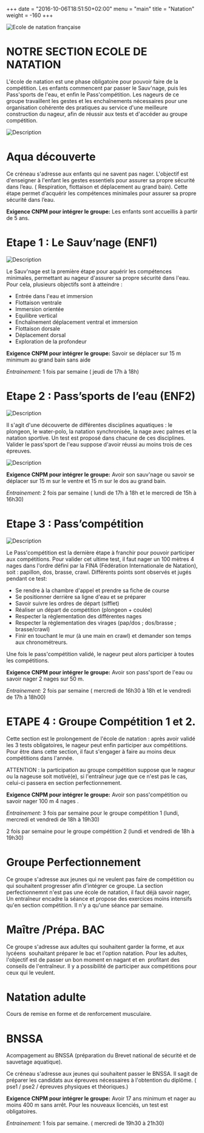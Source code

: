 +++
date = "2016-10-06T18:51:50+02:00"
menu = "main"
title = "Natation"
weight = -160
+++

<img src="/img/logo_enf.jpg" class="img-responsive img-center" alt="Ecole de natation française">

# NOTRE SECTION ECOLE DE NATATION

L'école de natation est une phase obligatoire pour pouvoir faire de la
compétition. Les enfants commencent par passer le Sauv'nage, puis les
Pass'sports de l'eau, et enfin le Pass'compétition.
Les nageurs de ce groupe travaillent les gestes et les enchaînements nécessaires
pour une organisation cohérente des pratiques au service d'une meilleure
construction du nageur, afin de réussir aux tests et d'accéder au groupe
compétition.

<img src="/img/desc_enf.jpg" class="img-responsive img-center" alt="Description">

# Aqua découverte
Ce créneau s'adresse aux enfants qui ne savent pas nager.
L'objectif est d'enseigner à l'enfant les gestes essentiels pour assurer
sa propre sécurité dans l’eau.
( Respiration, flottaison et déplacement au grand bain).
Cette étape permet d’acquérir les compétences minimales pour assurer sa propre
sécurité dans l’eau.

**Exigence CNPM pour intégrer le groupe:**
Les enfants sont accueillis à partir de 5 ans.

# Etape 1 : Le Sauv’nage (ENF1)

<img src="/img/sauvnage.jpg" class="img-responsive img-center" alt="Description">

Le Sauv'nage est la première étape pour aquérir les compétences minimales,
permettant au nageur d'assurer sa propre sécurité dans l'eau. Pour cela,
plusieurs objectifs sont à atteindre :

* Entrée dans l'eau et immersion
* Flottaison ventrale
* Immersion orientée
* Equilibre vertical
* Enchaînement déplacement ventral et immersion
* Flottaison dorsale
* Déplacement dorsal
* Exploration de la profondeur

**Exigence CNPM pour intégrer le groupe:**
Savoir se déplacer sur 15 m minimum au grand bain sans aide

*Entrainement:* 1 fois par semaine ( jeudi de 17h à 18h)

# Etape 2 : Pass’sports de l’eau (ENF2)

<img src="/img/passeport.jpg" class="img-responsive img-center" alt="Description">

Il s'agit d'une découverte de différentes disciplines aquatiques :
le plongeon, le water-polo, la natation synchronisée, la nage avec palmes et
la natation sportive. Un test est proposé dans chacune de ces disciplines.
Valider le pass'sport de l'eau suppose d'avoir réussi au moins trois de ces 
épreuves.

<img src="/img/passeport2.jpg" class="img-responsive img-center" alt="Description">

**Exigence CNPM pour intégrer le groupe:** Avoir son sauv'nage ou savoir se
déplacer sur 15 m sur le ventre et 15 m sur le dos au grand bain.

*Entrainement:* 2 fois par semaine ( lundi de 17h à 18h et le mercredi de 15h à 16h30)

# Etape 3 : Pass’compétition

<img src="/img/passcompet.jpg" class="img-responsive img-center" alt="Description">

Le Pass'compétition est la dernière étape à franchir pour pouvoir participer aux
compétitions. Pour valider cet ultime test, il faut nager un 100 mètres 4 nages
dans l'ordre défini par la FINA (Fédération Internationale de Natation),
soit : papillon, dos, brasse, crawl.
Différents points sont observés et jugés pendant ce test:

* Se rendre à la chambre d'appel et prendre sa fiche de course
* Se positionner derrière sa ligne d'eau et se préparer
* Savoir suivre les ordres de départ (sifflet)
* Réaliser un départ de compétition (plongeon + coulée)
* Respecter la règlementation des différentes nages
* Respecter la règlementation des virages (pap/dos ; dos/brasse ; brasse/crawl)
* Finir en touchant le mur (à une main en crawl) et demander son temps aux
chronométreurs.

Une fois le pass'compétition validé, le nageur peut alors participer à toutes
les compétitions.

**Exigence CNPM pour intégrer le groupe:**
Avoir son pass'sport de l'eau ou savoir nager 2 nages sur 50 m.

*Entrainement:* 2 fois par semaine ( mercredi de 16h30 à 18h et le vendredi de
17h à 18h00)

# ETAPE 4 : Groupe Compétition 1 et 2.

Cette section est le prolongement de l'école de natation : après avoir validé
les 3 tests obligatoires, le nageur peut enfin participer aux compétitions.
Pour être dans cette section, il faut s'engager à faire au moins deux
compétitions dans l'année.

ATTENTION : la participation au groupe compétition suppose que le nageur ou la
nageuse soit motivé(e), si l'entraîneur juge que ce n'est pas le cas, celui-ci
passera en section perfectionnement.

**Exigence CNPM pour intégrer le groupe:**
Avoir son pass'compétition ou savoir nager 100 m 4 nages .

*Entrainement:* 3 fois par semaine pour le groupe compétition 1
(lundi, mercredi et vendredi de 18h à 19h30)

2 fois par semaine pour le groupe compétition 2
(lundi et vendredi de 18h à 19h30)

# Groupe Perfectionnement

Ce groupe s'adresse aux jeunes qui ne veulent pas faire de compétition ou qui
souhaitent progresser afin d'intégrer ce groupe.
La section perfectionnemnt n'est pas une école de natation, il faut déjà
savoir nager,
Un entraîneur encadre la séance et propose des exercices moins intensifs qu'en
section compétition. Il n'y a qu'une séance par semaine.

# Maître /Prépa. BAC
Ce groupe s'adresse aux adultes qui souhaitent garder la forme, et aux lycéens 
souhaitant préparer le bac et l'option natation.
Pour les adultes, l'objectif est de passer un bon moment en nagant et en 
profitant des conseils de l'entraîneur. Il y a possibilité de participer aux
compétitions pour ceux qui le veulent.

# Natation adulte
Cours de remise en forme et de renforcement musculaire.

# BNSSA
Acompagement au BNSSA (préparation du Brevet national de sécurité et de
sauvetage aquatique).

Ce créneau s'adresse aux jeunes qui souhaitent passer le BNSSA.
Il sagit de préparer les candidats aux épreuves nécessaires à l'obtention du
diplôme. ( pse1 / pse2 / épreuves physiques et théoriques.)

**Exigence CNPM pour intégrer le groupe:**
Avoir 17 ans minimum et nager au moins 400 m sans arrêt. Pour les nouveaux
licenciés, un test est obligatoires.

*Entrainement:* 1 fois par semaine. ( mercredi de 19h30 à 21h30)
